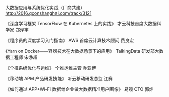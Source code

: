 大数据应用与系统优化实践（厂商共建） http://2016.qconshanghai.com/track/3121 


《深度学习框架 TensorFlow 在 Kubernetes 上的实践》
才云科技首席大数据科学家 郑泽宇

《程序员的深度学习入门指南》
AWS 首席云计算技术顾问 费良宏

《Yarn on Docker——容器技术在大数据场景下的应用》
TalkingData 研发部大数据工程师 宋净超

《个推系统优化与运维》
个推运维主管 乔亚博

《移动端 APM 产品研发技能》
听云移动研发总监 江赛

《如何通过 APP+Wi-Fi 数据给企业做大数据精准用户画像》
易观 CTO 郭炜

